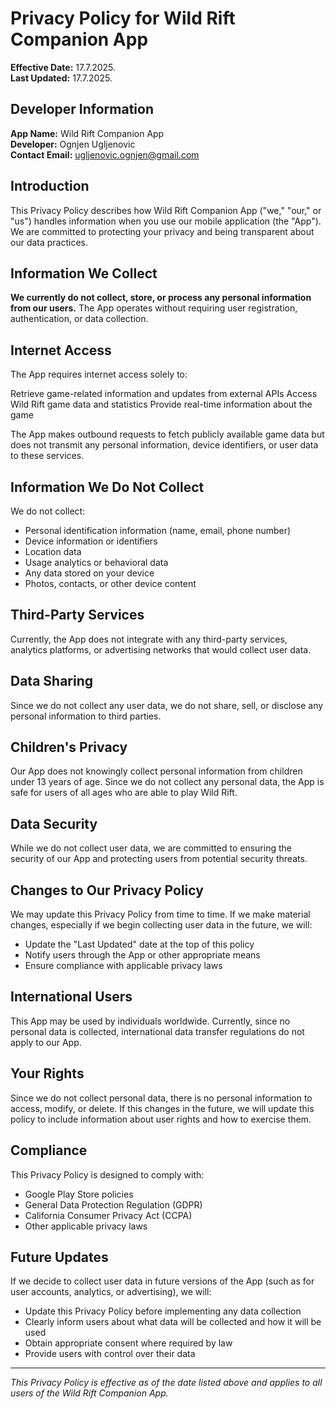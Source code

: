 # Privacy Policy for Wild Rift Companion App

**Effective Date:** 17.7.2025.  
**Last Updated:** 17.7.2025.

## Developer Information

**App Name:** Wild Rift Companion App  
**Developer:** Ognjen Ugljenovic  
**Contact Email:** ugljenovic.ognjen@gmail.com

## Introduction

This Privacy Policy describes how Wild Rift Companion App ("we," "our," or "us") handles information when you use our mobile application (the "App"). We are committed to protecting your privacy and being transparent about our data practices.

## Information We Collect

**We currently do not collect, store, or process any personal information from our users.** The App operates without requiring user registration, authentication, or data collection.

## Internet Access
The App requires internet access solely to:

Retrieve game-related information and updates from external APIs
Access Wild Rift game data and statistics
Provide real-time information about the game

The App makes outbound requests to fetch publicly available game data but does not transmit any personal information, device identifiers, or user data to these services.

## Information We Do Not Collect

We do not collect:
- Personal identification information (name, email, phone number)
- Device information or identifiers
- Location data
- Usage analytics or behavioral data
- Any data stored on your device
- Photos, contacts, or other device content

## Third-Party Services

Currently, the App does not integrate with any third-party services, analytics platforms, or advertising networks that would collect user data.

## Data Sharing

Since we do not collect any user data, we do not share, sell, or disclose any personal information to third parties.

## Children's Privacy

Our App does not knowingly collect personal information from children under 13 years of age. Since we do not collect any personal data, the App is safe for users of all ages who are able to play Wild Rift.

## Data Security

While we do not collect user data, we are committed to ensuring the security of our App and protecting users from potential security threats.

## Changes to Our Privacy Policy

We may update this Privacy Policy from time to time. If we make material changes, especially if we begin collecting user data in the future, we will:
- Update the "Last Updated" date at the top of this policy
- Notify users through the App or other appropriate means
- Ensure compliance with applicable privacy laws

## International Users

This App may be used by individuals worldwide. Currently, since no personal data is collected, international data transfer regulations do not apply to our App.

## Your Rights

Since we do not collect personal data, there is no personal information to access, modify, or delete. If this changes in the future, we will update this policy to include information about user rights and how to exercise them.

## Compliance

This Privacy Policy is designed to comply with:
- Google Play Store policies
- General Data Protection Regulation (GDPR)
- California Consumer Privacy Act (CCPA)
- Other applicable privacy laws

## Future Updates

If we decide to collect user data in future versions of the App (such as for user accounts, analytics, or advertising), we will:
- Update this Privacy Policy before implementing any data collection
- Clearly inform users about what data will be collected and how it will be used
- Obtain appropriate consent where required by law
- Provide users with control over their data

---

*This Privacy Policy is effective as of the date listed above and applies to all users of the Wild Rift Companion App.*
